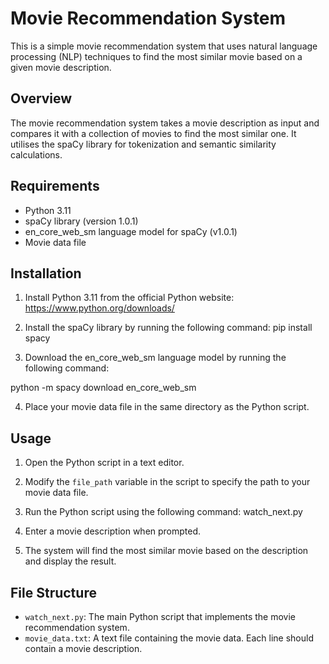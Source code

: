 
# Movie Recommendation System

This is a simple movie recommendation system that uses natural language processing (NLP) techniques to find the most similar movie based on a given movie description.

## Overview

The movie recommendation system takes a movie description as input and compares it with a collection of movies to find the most similar one. It utilises the spaCy library for tokenization and semantic similarity calculations.

## Requirements

- Python 3.11
- spaCy library (version 1.0.1)
- en_core_web_sm language model for spaCy (v1.0.1)
- Movie data file

## Installation

1. Install Python 3.11 from the official Python website: https://www.python.org/downloads/

2. Install the spaCy library by running the following command:
pip install spacy 

3. Download the en_core_web_sm language model by running the following command:

python -m spacy download
en_core_web_sm

4. Place your movie data file in the same directory as the Python script.

## Usage

1. Open the Python script in a text editor.

2. Modify the `file_path` variable in the script to specify the path to your movie data file.

3. Run the Python script using the following command:
watch_next.py


4. Enter a movie description when prompted.

5. The system will find the most similar movie based on the description and display the result.

## File Structure

- `watch_next.py`: The main Python script that implements the movie recommendation system.
- `movie_data.txt`: A text file containing the movie data. Each line should contain a movie description.



